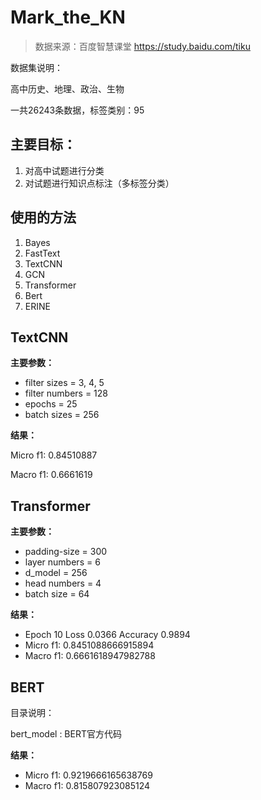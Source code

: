 # Mark_the_KN

> 数据来源：百度智慧课堂  <https://study.baidu.com/tiku>

数据集说明：

高中历史、地理、政治、生物

一共26243条数据，标签类别：95

## 主要目标：

1. 对高中试题进行分类
2. 对试题进行知识点标注（多标签分类）

## 使用的方法

1. Bayes
2. FastText
3. TextCNN
4. GCN
5. Transformer
6. Bert
7. ERINE

## TextCNN

**主要参数：**

- filter sizes = 3, 4, 5
- filter numbers = 128
- epochs = 25
- batch sizes = 256



**结果：**

Micro f1: 0.84510887

Macro f1: 0.6661619



## Transformer

**主要参数：**

- padding-size  = 300
- layer numbers = 6
- d_model = 256
- head numbers = 4
- batch size = 64

**结果：**

- Epoch 10 Loss 0.0366 Accuracy 0.9894
- Micro f1: 0.8451088666915894
- Macro f1: 0.6661618947982788

## BERT

目录说明：

bert_model : BERT官方代码

**结果：**

- Micro f1: 0.9219666165638769
- Macro f1: 0.815807923085124